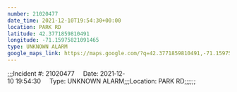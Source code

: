 ```yaml
---
number: 21020477
date_time: 2021-12-10T19:54:30+00:00
location: PARK RD
latitude: 42.3771859810491
longitude: -71.15975821091465
type: UNKNOWN ALARM
google_maps_link: https://maps.google.com/?q=42.3771859810491,-71.15975821091465
---
```


;;;Incident #: 21020477     Date: 2021‐12‐10 19:54:30     Type: UNKNOWN ALARM;;;Location: PARK RD;;;;;;
